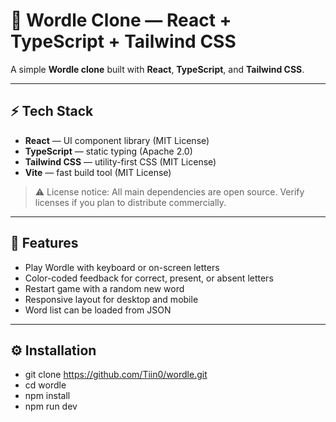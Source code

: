 # 🎯 Wordle Clone — React + TypeScript + Tailwind CSS

A simple **Wordle clone** built with **React**, **TypeScript**, and **Tailwind CSS**.

---

## ⚡ Tech Stack

- **React** — UI component library (MIT License)  
- **TypeScript** — static typing (Apache 2.0)  
- **Tailwind CSS** — utility-first CSS (MIT License)  
- **Vite** — fast build tool (MIT License)

> ⚠️ License notice: All main dependencies are open source. Verify licenses if you plan to distribute commercially.

---

## 🔹 Features

- Play Wordle with keyboard or on-screen letters  
- Color-coded feedback for correct, present, or absent letters  
- Restart game with a random new word  
- Responsive layout for desktop and mobile  
- Word list can be loaded from JSON

---

## ⚙️ Installation

- git clone https://github.com/Tiin0/wordle.git
- cd wordle
- npm install
- npm run dev
